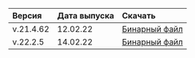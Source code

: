 Версия |  Дата выпуска | Скачать
:--- | :--- | :---
v.21.4.62 | 12.02.22 | [Бинарный файл](https://binaries.ydb.tech/ydbd-main-linux-amd64.tar.gz)
v.22.2.5 | 14.02.22 | [Бинарный файл](https://binaries.ydb.tech/ydbd-22.2.5-linux-amd64.tar.gz)